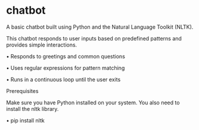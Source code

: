 # chatbot
A basic chatbot built using Python and the Natural Language Toolkit (NLTK).

This chatbot responds to user inputs based on predefined patterns and provides simple interactions.

• Responds to greetings and common questions

• Uses regular expressions for pattern matching

• Runs in a continuous loop until the user exits


Prerequisites

Make sure you have Python installed on your system. You also need to install the nltk library.

• pip install nltk
